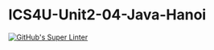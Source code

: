 # ICS4U-Unit2-04-Java-Hanoi

[![GitHub's Super Linter](https://github.com/haokai-li/ICS4U-Unit2-04-Java-Hanoi/workflows/GitHub's%20Super%20Linter/badge.svg)](https://github.com/haokai-li/ICS4U-Unit2-04-Java-Hanoi/actions)

